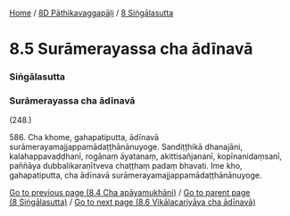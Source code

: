 
[Home](/) / [8D Pāthikavaggapāḷi](../../8D.md) / [8 Siṅgālasutta](../8.md)

# 8.5 Surāmerayassa cha ādīnavā

### Siṅgālasutta

### Surāmerayassa cha ādīnavā

(248.)

586\. Cha khome, gahapatiputta, ādīnavā surāmerayamajjappamādaṭṭhānānuyoge. Sandiṭṭhikā dhanajāni, kalahappavaḍḍhanī, rogānaṃ āyatanaṃ, akittisañjananī, kopīnanidaṃsanī, paññāya dubbalikaraṇītveva chaṭṭhaṃ padaṃ bhavati. Ime kho, gahapatiputta, cha ādīnavā surāmerayamajjappamādaṭṭhānānuyoge.

[Go to previous page (8.4 Cha apāyamukhāni)](8.4.md) / [Go to parent page (8 Siṅgālasutta)](../8.md) / [Go to next page (8.6 Vikālacariyāya cha ādīnavā)](8.6.md)


